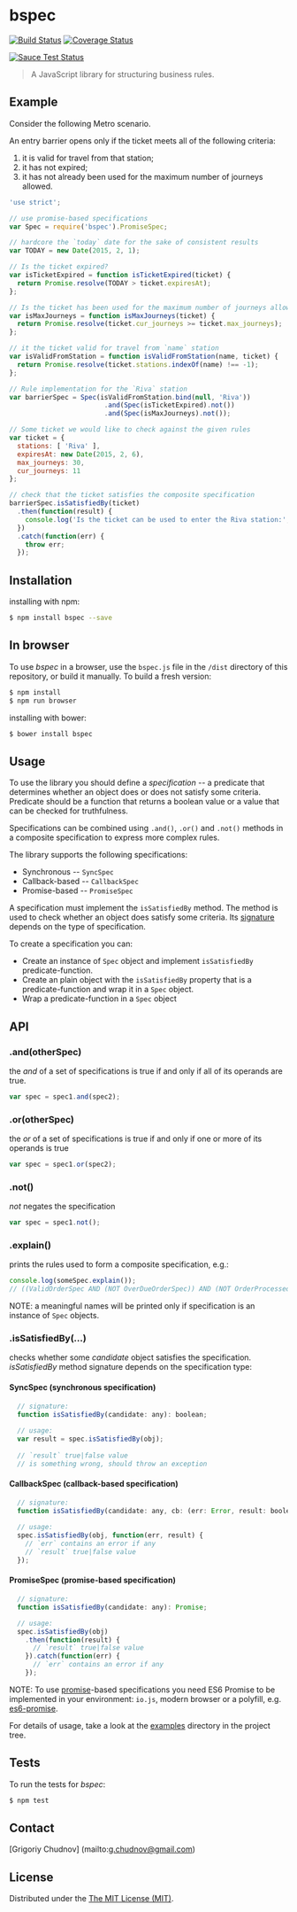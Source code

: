 # bspec 

[![Build Status](https://travis-ci.org/gchudnov/bspec.svg)](https://travis-ci.org/gchudnov/bspec) [![Coverage Status](https://coveralls.io/repos/gchudnov/bspec/badge.svg)](https://coveralls.io/r/gchudnov/bspec)

[![Sauce Test Status](https://saucelabs.com/browser-matrix/bspec.svg)](https://saucelabs.com/u/bspec)

> A JavaScript library for structuring business rules.

## Example

Consider the following Metro scenario.

An entry barrier opens only if the ticket meets all of the following criteria:

1. it is valid for travel from that station;
2. it has not expired;
3. it has not already been used for the maximum number of journeys allowed.

```javascript
'use strict';

// use promise-based specifications
var Spec = require('bspec').PromiseSpec;

// hardcore the `today` date for the sake of consistent results
var TODAY = new Date(2015, 2, 1);

// Is the ticket expired?
var isTicketExpired = function isTicketExpired(ticket) {
  return Promise.resolve(TODAY > ticket.expiresAt);
};

// Is the ticket has been used for the maximum number of journeys allowed?
var isMaxJourneys = function isMaxJourneys(ticket) {
  return Promise.resolve(ticket.cur_journeys >= ticket.max_journeys);
};

// it the ticket valid for travel from `name` station
var isValidFromStation = function isValidFromStation(name, ticket) {
  return Promise.resolve(ticket.stations.indexOf(name) !== -1);
};

// Rule implementation for the `Riva` station
var barrierSpec = Spec(isValidFromStation.bind(null, 'Riva'))
                        .and(Spec(isTicketExpired).not())
                        .and(Spec(isMaxJourneys).not());

// Some ticket we would like to check against the given rules
var ticket = {
  stations: [ 'Riva' ],
  expiresAt: new Date(2015, 2, 6),
  max_journeys: 30,
  cur_journeys: 11
};

// check that the ticket satisfies the composite specification
barrierSpec.isSatisfiedBy(ticket)
  .then(function(result) {
    console.log('Is the ticket can be used to enter the Riva station:', result);
  })
  .catch(function(err) {
    throw err;
  });
```

## Installation

installing with npm:
```bash
$ npm install bspec --save
```

## In browser

To use _bspec_ in a browser, use the `bspec.js` file in the `/dist` directory of this repository, or build it manually. To build a fresh version:

```bash
$ npm install
$ npm run browser
```

installing with bower:
```bash
$ bower install bspec
```

## Usage
To use the library you should define a *specification* -- a predicate that determines whether an object does or does not satisfy some criteria.
Predicate should be a function that returns a boolean value or a value that can be checked for truthfulness.

Specifications can be combined using `.and()`, `.or()` and `.not()` methods in a composite specification to express more complex rules.

The library supports the following specifications:
* Synchronous -- `SyncSpec`
* Callback-based -- `CallbackSpec`
* Promise-based -- `PromiseSpec`

A specification must implement the `isSatisfiedBy` method. The method is used to check whether an object does  satisfy some criteria. Its [signature](#issatisfiedby) depends on the type of specification.

To create a specification you can:
* Create an instance of `Spec` object and implement `isSatisfiedBy` predicate-function.
* Create an plain object with the `isSatisfiedBy` property that is a predicate-function and wrap it in a `Spec` object.
* Wrap a predicate-function in a `Spec` object

## API

### .and(otherSpec)
the _and_ of a set of specifications is true if and only if all of its operands are true. 
```javascript
var spec = spec1.and(spec2);
```

### .or(otherSpec)
the _or_ of a set of specifications is true if and only if one or more of its operands is true
```javascript
var spec = spec1.or(spec2);
```

### .not()
_not_ negates the specification
```javascript
var spec = spec1.not();
```

### .explain()
prints the rules used to form a composite specification, e.g.:
```javascript
console.log(someSpec.explain());
// ((ValidOrderSpec AND (NOT OverDueOrderSpec)) AND (NOT OrderProcessed))
```
NOTE: a meaningful names will be printed only if specification is an instance of `Spec` objects.

### .isSatisfiedBy(...)
checks whether some _candidate_ object satisfies the specification.
_isSatisfiedBy_ method signature depends on the specification type:

#### SyncSpec (synchronous specification)
```javascript
  // signature:
  function isSatisfiedBy(candidate: any): boolean;
  
  // usage:
  var result = spec.isSatisfiedBy(obj);
  
  // `result` true|false value
  // is something wrong, should throw an exception
```

#### CallbackSpec (callback-based specification)
```javascript
  // signature:
  function isSatisfiedBy(candidate: any, cb: (err: Error, result: boolean): void): void;
  
  // usage:
  spec.isSatisfiedBy(obj, function(err, result) {
    // `err` contains an error if any
    // `result` true|false value
  });
```

#### PromiseSpec (promise-based specification)
```javascript
  // signature:
  function isSatisfiedBy(candidate: any): Promise;

  // usage:
  spec.isSatisfiedBy(obj)
    .then(function(result) {
      // `result` true|false value
    }).catch(function(err) {
      // `err` contains an error if any
    });
```
NOTE: To use [promise](https://developer.mozilla.org/en-US/docs/Web/JavaScript/Reference/Global_Objects/Promise)-based specifications you need ES6 Promise to be implemented in your environment: `io.js`, modern browser or a  polyfill, e.g. [es6-promise](https://github.com/jakearchibald/es6-promise).

For details of usage, take a look at the [examples](/examples) directory in the project tree.

## Tests

To run the tests for _bspec_:
```bash
$ npm test
```

## Contact

[Grigoriy Chudnov] (mailto:g.chudnov@gmail.com)


## License

Distributed under the [The MIT License (MIT)](https://github.com/gchudnov/bspec/blob/master/LICENSE).
